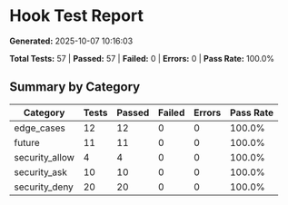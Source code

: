 # Hook Test Report

**Generated:** 2025-10-07 10:16:03

**Total Tests:** 57 | **Passed:** 57 | **Failed:** 0 | **Errors:** 0 | **Pass Rate:** 100.0%

## Summary by Category

| Category | Tests | Passed | Failed | Errors | Pass Rate |
|----------|-------|--------|--------|--------|-----------|
| edge_cases | 12 | 12 | 0 | 0 | 100.0% |
| future | 11 | 11 | 0 | 0 | 100.0% |
| security_allow | 4 | 4 | 0 | 0 | 100.0% |
| security_ask | 10 | 10 | 0 | 0 | 100.0% |
| security_deny | 20 | 20 | 0 | 0 | 100.0% |